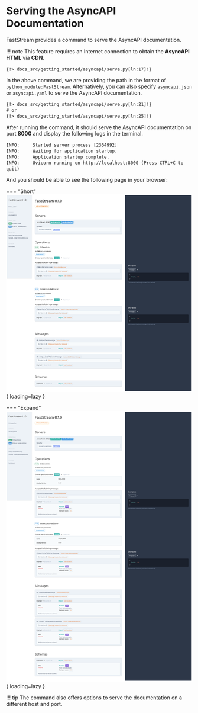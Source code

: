 # Serving the AsyncAPI Documentation

FastStream provides a command to serve the AsyncAPI documentation.

!!! note
    This feature requires an Internet connection to obtain the **AsyncAPI HTML** via **CDN**.

``` shell
{!> docs_src/getting_started/asyncapi/serve.py[ln:17]!}
```

In the above command, we are providing the path in the format of `python_module:FastStream`. Alternatively, you can also specify `asyncapi.json` or `asyncapi.yaml` to serve the AsyncAPI documentation.

``` shell
{!> docs_src/getting_started/asyncapi/serve.py[ln:21]!}
# or
{!> docs_src/getting_started/asyncapi/serve.py[ln:25]!}
```

After running the command, it should serve the AsyncAPI documentation on port **8000** and display the following logs in the terminal.

``` shell
INFO:     Started server process [2364992]
INFO:     Waiting for application startup.
INFO:     Application startup complete.
INFO:     Uvicorn running on http://localhost:8000 (Press CTRL+C to quit)
```

And you should be able to see the following page in your browser:

=== "Short"
    ![HTML-page](../../../assets/img/AsyncAPI-basic-html-short.png){ loading=lazy }

=== "Expand"
    ![HTML-page](../../../assets/img/AsyncAPI-basic-html-full.png){ loading=lazy }

!!! tip
    The command also offers options to serve the documentation on a different host and port.
